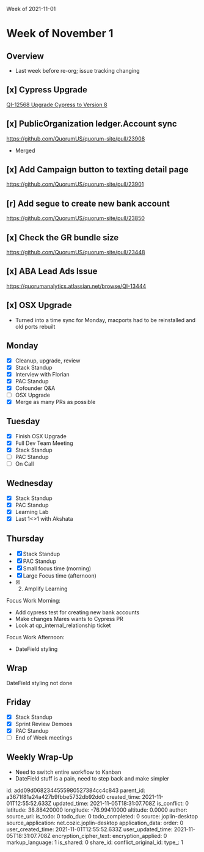 Week of 2021-11-01

# Week of November 1

## Overview
 - Last week before re-org; issue tracking changing

## [x] Cypress Upgrade
[QI-12568 Upgrade Cypress to Version 8](:/b1b403196b5641f68187f631f99f4736)

## [x] PublicOrganization ledger.Account sync
https://github.com/QuorumUS/quorum-site/pull/23908
 - Merged

## [x] Add Campaign button to texting detail page
https://github.com/QuorumUS/quorum-site/pull/23901

## [r] Add segue to create new bank account
https://github.com/QuorumUS/quorum-site/pull/23850

## [x] Check the GR bundle size
https://github.com/QuorumUS/quorum-site/pull/23448

## [x] ABA Lead Ads Issue
https://quorumanalytics.atlassian.net/browse/QI-13444

## [x] OSX Upgrade
 - Turned into a time sync for Monday, macports had to be reinstalled and old ports rebuilt

## Monday
 - [x] Cleanup, upgrade, review
 - [x] Stack Standup
 - [x] Interview with Florian
 - [x] PAC Standup
 - [x] Cofounder Q&A
 - [ ] OSX Upgrade
 - [x] Merge as many PRs as possible

## Tuesday
 - [x] Finish OSX Upgrade
 - [x] Full Dev Team Meeting
 - [x] Stack Standup
 - [ ] PAC Standup
 - [ ] On Call

## Wednesday
 - [x] Stack Standup
 - [x] PAC Standup
 - [x] Learning Lab
 - [x] Last 1<>1 with Akshata

## Thursday
 - [x] Stack Standup
 - [x] PAC Standup
 - [x] Small focus time (morning)
 - [x] Large Focus time (afternoon)
 - [x] 2. Amplify Learning

Focus Work Morning:
 - Add cypress test for creating new bank accounts
 - Make changes Mares wants to Cypress PR
 - Look at qp_internal_relationship ticket

Focus Work Afternoon:
 - DateField styling

## Wrap

DateField styling not done

## Friday
 - [x] Stack Standup
 - [x] Sprint Review Demoes
 - [x] PAC Standup
 - [ ] End of Week meetings

## Weekly Wrap-Up
 - Need to switch entire workflow to Kanban
 - DateField stuff is a pain, need to step back and make simpler

id: add09d0682344555980527384cc4c843
parent_id: a3671f81a24a427b9fbbe5732db92dd0
created_time: 2021-11-01T12:55:52.633Z
updated_time: 2021-11-05T18:31:07.708Z
is_conflict: 0
latitude: 38.88420000
longitude: -76.99410000
altitude: 0.0000
author: 
source_url: 
is_todo: 0
todo_due: 0
todo_completed: 0
source: joplin-desktop
source_application: net.cozic.joplin-desktop
application_data: 
order: 0
user_created_time: 2021-11-01T12:55:52.633Z
user_updated_time: 2021-11-05T18:31:07.708Z
encryption_cipher_text: 
encryption_applied: 0
markup_language: 1
is_shared: 0
share_id: 
conflict_original_id: 
type_: 1